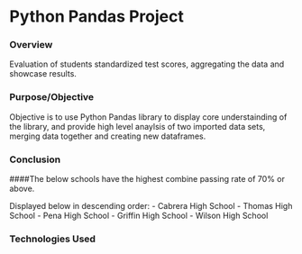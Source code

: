 # Python Pandas Project

### Overview

Evaluation of students standardized test scores, aggregating the data and showcase results.

### Purpose/Objective

Objective is to use Python Pandas library to display core understainding of the library, and provide high level anaylsis of two imported data sets, merging data together and creating new dataframes.

### Conclusion

####The below schools have the highest combine passing rate of 70% or above.  

Displayed below in descending order:
    - Cabrera High School
    - Thomas High School
    - Pena High School
    - Griffin High School
    - Wilson High School


### Technologies Used